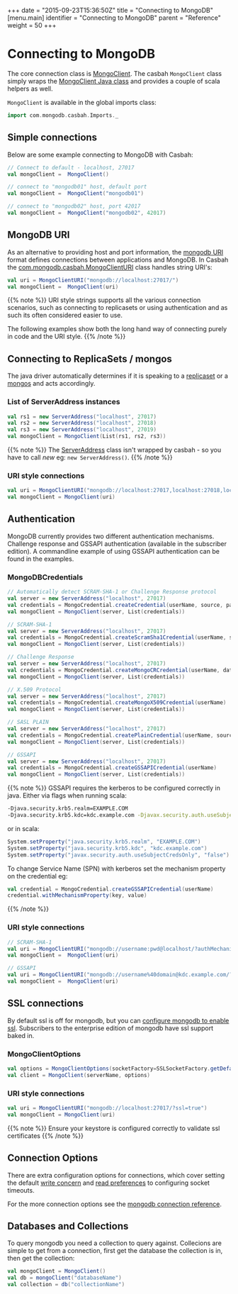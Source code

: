 +++
date = "2015-09-23T15:36:50Z"
title = "Connecting to MongoDB"
[menu.main]
  identifier = "Connecting to MongoDB"
  parent = "Reference"
  weight = 50
+++

# Connecting to MongoDB

The core connection class is
[MongoClient](http://mongodb.github.io/casbah/api/#com.mongodb.casbah.MongoClient).
The casbah `MongoClient` class simply wraps the [MongoClient Java
class](http://api.mongodb.org/java/current/?com/mongodb/MongoClient.html)
and provides a couple of scala helpers as well.

`MongoClient` is available in the global imports class:

~~~scala
import com.mongodb.casbah.Imports._
~~~

## Simple connections

Below are some example connecting to MongoDB with Casbah:

~~~scala
// Connect to default - localhost, 27017
val mongoClient =  MongoClient()

// connect to "mongodb01" host, default port
val mongoClient =  MongoClient("mongodb01")

// connect to "mongodb02" host, port 42017
val mongoClient =  MongoClient("mongodb02", 42017)
~~~

## MongoDB URI

As an alternative to providing host and port information, the [mongodb
URI](http://docs.mongodb.org/manual/reference/connection-string/) format
defines connections between applications and MongoDB. In Casbah the
[com.mongodb.casbah.MongoClientURI](http://mongodb.github.io/casbah/api/#com.mongodb.casbah.MongoClientURI)
class handles string URI's:

~~~scala
val uri = MongoClientURI("mongodb://localhost:27017/")
val mongoClient =  MongoClient(uri)
~~~

{{% note %}}
URI style strings supports all the various connection scenarios, such as connecting to replicasets or using authentication and as such its often considered easier to use.

The following examples show both the long hand way of connecting
purely in code and the URI style.
{{% /note %}}

## Connecting to ReplicaSets / mongos

The java driver automatically determines if it is speaking to a
[replicaset](http://docs.mongodb.org/manual/replication/) or a
[mongos](http://docs.mongodb.org/manual/sharding/) and acts accordingly.

### List of ServerAddress instances

~~~scala
val rs1 = new ServerAddress("localhost", 27017)
val rs2 = new ServerAddress("localhost", 27018)
val rs3 = new ServerAddress("localhost", 27019)
val mongoClient = MongoClient(List(rs1, rs2, rs3))
~~~

{{% note %}}
The [ServerAddress](http://api.mongodb.org/java/current/?com/mongodb/ServerAddress.html) class isn't wrapped by casbah - so you have to call *new* eg: `new ServerAddress()`.
{{% /note %}}

### URI style connections

~~~scala
val uri = MongoClientURI("mongodb://localhost:27017,localhost:27018,localhost:27019/")
val mongoClient = MongoClient(uri)
~~~

## Authentication

MongoDB currently provides two different authentication mechanisms.
Challenge response and GSSAPI authentication (available in the
subscriber edition). A commandline example of using GSSAPI
authentication can be found in the examples.

### MongoDBCredentials

~~~scala
// Automatically detect SCRAM-SHA-1 or Challenge Response protocol
val server = new ServerAddress("localhost", 27017)
val credentials = MongoCredential.createCredential(userName, source, password)
val mongoClient = MongoClient(server, List(credentials))

// SCRAM-SHA-1
val server = new ServerAddress("localhost", 27017)
val credentials = MongoCredential.createScramSha1Credential(userName, source, password)
val mongoClient = MongoClient(server, List(credentials))

// Challenge Response
val server = new ServerAddress("localhost", 27017)
val credentials = MongoCredential.createMongoCRCredential(userName, database, password)
val mongoClient = MongoClient(server, List(credentials))

// X.509 Protocol
val server = new ServerAddress("localhost", 27017)
val credentials = MongoCredential.createMongoX509Credential(userName)
val mongoClient = MongoClient(server, List(credentials))

// SASL PLAIN
val server = new ServerAddress("localhost", 27017)
val credentials = MongoCredential.createPlainCredential(userName, source, password)
val mongoClient = MongoClient(server, List(credentials))

// GSSAPI
val server = new ServerAddress("localhost", 27017)
val credentials = MongoCredential.createGSSAPICredential(userName)
val mongoClient = MongoClient(server, List(credentials))
~~~

{{% note %}}
GSSAPI requires the kerberos to be configured correctly in java. Either via flags when running scala:

~~~bash
-Djava.security.krb5.realm=EXAMPLE.COM
-Djava.security.krb5.kdc=kdc.example.com -Djavax.security.auth.useSubjectCredsOnly=false
~~~

 or in scala:

~~~scala
System.setProperty("java.security.krb5.realm", "EXAMPLE.COM")
System.setProperty("java.security.krb5.kdc", "kdc.example.com")
System.setProperty("javax.security.auth.useSubjectCredsOnly", "false")
~~~

To change Service Name (SPN) with kerberos set the mechanism property
 on the credential eg:

~~~scala
val credential = MongoCredential.createGSSAPICredential(userName)
credential.withMechanismProperty(key, value)
~~~
{{% /note %}}

### URI style connections

~~~scala
// SCRAM-SHA-1
val uri = MongoClientURI("mongodb://username:pwd@localhost/?authMechanism=SCRAM-SHA-1")
val mongoClient =  MongoClient(uri)

// GSSAPI
val uri = MongoClientURI("mongodb://username%40domain@kdc.example.com/?authMechanism=MONGODB-GSSAPI")
val mongoClient =  MongoClient(uri)
~~~

## SSL connections

By default ssl is off for mongodb, but you can [configure mongodb to
enable ssl](http://docs.mongodb.org/manual/tutorial/configure-ssl/).
Subscribers to the enterprise edition of mongodb have ssl support baked
in.

### MongoClientOptions

~~~scala
val options = MongoClientOptions(socketFactory=SSLSocketFactory.getDefault())
val client = MongoClient(serverName, options)
~~~

### URI style connections

~~~scala
val uri = MongoClientURI("mongodb://localhost:27017/?ssl=true")
val mongoClient = MongoClient(uri)
~~~

{{% note %}}
Ensure your keystore is configured correctly to validate ssl certificates
{{% /note %}}


## Connection Options

There are extra configuration options for connections, which cover
setting the default [write
concern](http://docs.mongodb.org/manual/core/write-concern/) and [read
preferences](http://docs.mongodb.org/manual/core/read-preference/) to
configuring socket timeouts.

For the more connection options see the [mongodb connection
reference](http://docs.mongodb.org/manual/reference/connection-string/#connection-string-options).

## Databases and Collections

To query mongodb you need a collection to query against. Collecions are
simple to get from a connection, first get the database the collection
is in, then get the collection:

~~~scala
val mongoClient = MongoClient()
val db = mongoClient("databaseName")
val collection = db("collectionName")
~~~

